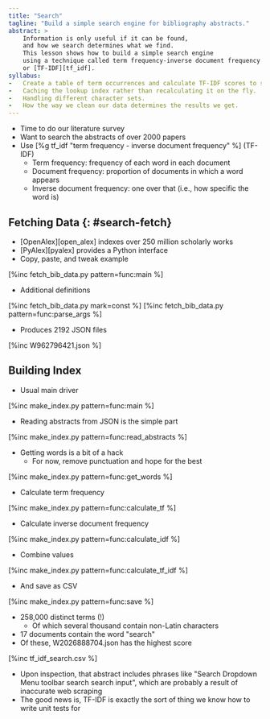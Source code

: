 ```yaml
---
title: "Search"
tagline: "Build a simple search engine for bibliography abstracts."
abstract: >
    Information is only useful if it can be found,
    and how we search determines what we find.
    This lesson shows how to build a simple search engine
    using a technique called term frequency-inverse document frequency
    or [TF-IDF][tf_idf].
syllabus:
-   Create a table of term occurrences and calculate TF-IDF scores to support search.
-   Caching the lookup index rather than recalculating it on the fly.
-   Handling different character sets.
-   How the way we clean our data determines the results we get.
---
```


-   Time to do our literature survey
-   Want to search the abstracts of over 2000 papers
-   Use [%g tf_idf "term frequency - inverse document frequency" %] (TF-IDF)
    -   Term frequency: frequency of each word in each document
    -   Document frequency: proportion of documents in which a word appears
    -   Inverse document frequency: one over that (i.e., how specific the word is)

## Fetching Data {: #search-fetch}

-   [OpenAlex][open_alex] indexes over 250 million scholarly works
-   [PyAlex][pyalex] provides a Python interface
-   Copy, paste, and tweak example

[%inc fetch_bib_data.py pattern=func:main %]

-   Additional definitions

[%inc fetch_bib_data.py mark=const %]
[%inc fetch_bib_data.py pattern=func:parse_args %]

-   Produces 2192 JSON files

[%inc W962796421.json %]

## Building Index

-   Usual main driver

[%inc make_index.py pattern=func:main %]

-   Reading abstracts from JSON is the simple part

[%inc make_index.py pattern=func:read_abstracts %]

-   Getting words is a bit of a hack
    -   For now, remove punctuation and hope for the best

[%inc make_index.py pattern=func:get_words %]

-   Calculate term frequency

[%inc make_index.py pattern=func:calculate_tf %]

-   Calculate inverse document frequency

[%inc make_index.py pattern=func:calculate_idf %]

-   Combine values

[%inc make_index.py pattern=func:calculate_tf_idf %]

-   And save as CSV

[%inc make_index.py pattern=func:save %]

-   258,000 distinct terms (!)
    -   Of which several thousand contain non-Latin characters
-   17 documents contain the word "search"
-   Of these, W2026888704.json has the highest score

[%inc tf_idf_search.csv %]

-   Upon inspection, that abstract includes phrases like "Search Dropdown Menu toolbar search search input",
    which are probably a result of inaccurate web scraping
-   The good news is,
    TF-IDF is exactly the sort of thing we know how to write unit tests for
